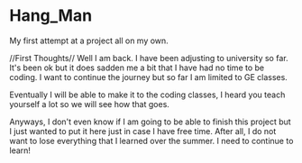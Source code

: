 # Hang_Man
My first attempt at a project all on my own. 

//First Thoughts//
Well I am back. I have been adjusting to university so far. It's been ok but it does sadden me a bit that I have had no time to be coding. I want to continue the journey but so far I am limited to GE classes. 

Eventually I will be able to make it to the coding classes, I heard you teach yourself a lot so we will see how that goes. 

Anyways, I don't even know if I am going to be able to finish this project but I just wanted to put it here just in case I have free time. After all, I do not want to lose everything that I learned over the summer. I need to continue to learn!
